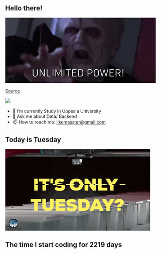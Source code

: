 ## Hello there!
![](gifs/start_wars/Revenge_Of_The_Sith_Power_GIF_by_Star_Wars.gif)

[Source](https://giphy.com/gifs/starwars-star-wars-episode-3-3o84sCE6KjEPpXDV04)

![](https://komarev.com/ghpvc/?username=FANJIYU0825)
- 🔭 I’m currently Study in Uppsala University
- 💬 Ask me about Data/ Backend
- 📫 How to reach me: likemasster@gmail.com
## Today is Tuesday

![](gifs/day_of_week/Tuesday.gif)
## The time I start coding for 2219 days
